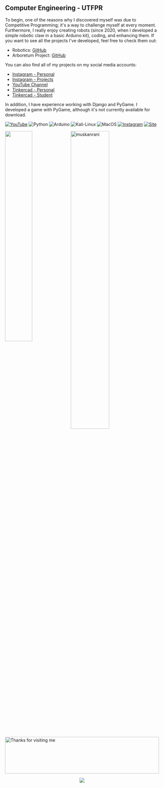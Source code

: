 <h2> Computer Engineering - UTFPR </h2> 

<p>To begin, one of the reasons why I discovered myself was due to Competitive Programming; it's a way to challenge myself at every moment. Furthermore, I really enjoy creating robots (since 2020, when I developed a simple robotic claw in a basic Arduino kit), coding, and enhancing them. If you want to see all the projects I've developed, feel free to check them out:</p>

<ul>
  <li>Robotics: <a href="https://github.com/NicolasAuersvalt/projects/tree/main/cpp">GitHub</a></li>
  <li>Arboretum Project: <a href="https://github.com/NicolasAuersvalt/UTFPR/tree/main/1%20Per%C3%ADodo/Lab_Eletr%C3%B4nica/Arboretum">GitHub</a></li>
</ul>

<p>You can also find all of my projects on my social media accounts:</p>

<ul>
  <li><a href="https://www.instagram.com/nicolasauersvalt/">Instagram - Personal</a></li>
  <li><a href="https://www.instagram.com/nic.auersvalt/">Instagram - Projects</a></li>
  <li><a href="https://www.youtube.com/watch?v=343yUzrjcDY&list=PLwC3YCyq5TS8iRgExZDwvfOmdV3E8IBbG">YouTube Channel</a></li>
  <li><a href="https://www.tinkercad.com/users/7UdW4nG4rjn">Tinkercad - Personal</a></li>
  <li><a href="https://www.tinkercad.com/users/2jIZLDbosYu-nicolas-auersvalt-marques">Tinkercad - Student</a></li>
</ul>

<p>In addition, I have experience working with Django and PyGame. I developed a game with PyGame, although it's not currently available for download.</p>

[![YouTube](https://img.shields.io/badge/YouTube-FF0000?style=for-the-badge&logo=youtube&logoColor=white)](https://www.youtube.com/c/Nicoau)
![Python](https://img.shields.io/badge/Python-14354C?style=for-the-badge&logo=python&logoColor=white)
![Arduino](https://img.shields.io/badge/Arduino-00979D?style=for-the-badge&logo=Arduino&logoColor=white)
![Kali-Linux](https://img.shields.io/badge/Kali_Linux-557C94?style=for-the-badge&logo=kali-linux&logoColor=white)
![MacOS](https://img.shields.io/badge/mac%20os-000000?style=for-the-badge&logo=apple&logoColor=white)
[![Instagram](https://img.shields.io/badge/Instagram-E4405F?style=for-the-badge&logo=instagram&logoColor=white)](https://www.instagram.com/nic.auersvalt/)
[![Site](https://img.shields.io/website-down-down-red-red/http/cv.lbesson.qc.to.svg)](https://nicolasauersvalt.herokuapp.com)
<br/> 

<div>
  <a href="https://github.com/NicolasAuersvalt">
    <img align="left" width="42%" src="https://github-readme-stats.vercel.app/api/top-langs/?username=NicolasAuersvalt&layout=compact&theme=tokyonight" />
  </a>
  <img width="50%" src="https://github-readme-streak-stats.herokuapp.com/?user=muskanrani&theme=tokyonight" alt="muskanrani" />
</div>

<br/>
<br/>

<img height="120" alt="Thanks for visiting me" width="100%" src="https://raw.githubusercontent.com/BrunnerLivio/brunnerlivio/master/images/marquee.svg" />

<p align="center">
  <img src="https://capsule-render.vercel.app/api?type=waving&color=gradient&height=60&section=footer&width=100"/>
</p>
